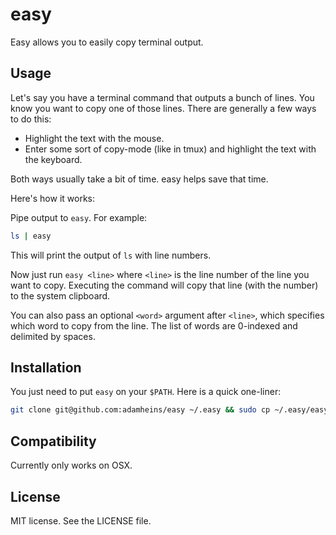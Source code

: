 # easy
Easy allows you to easily copy terminal output.

## Usage
Let's say you have a terminal command that outputs a bunch of lines. You know
you want to copy one of those lines. There are generally a few ways to do this:
* Highlight the text with the mouse.
* Enter some sort of copy-mode (like in tmux) and highlight the text with the
  keyboard.

Both ways usually take a bit of time. easy helps save that time.

Here's how it works:

Pipe output to `easy`. For example:
```bash
ls | easy
```
This will print the output of `ls` with line numbers.

Now just run `easy <line>` where `<line>` is the line number of the line you
want to copy. Executing the command will copy that line (with the number) to
the system clipboard.

You can also pass an optional `<word>` argument after `<line>`, which specifies
which word to copy from the line. The list of words are 0-indexed and delimited
by spaces.

## Installation
You just need to put `easy` on your `$PATH`. Here is a quick one-liner:
```bash
git clone git@github.com:adamheins/easy ~/.easy && sudo cp ~/.easy/easy /usr/local/bin
```

## Compatibility
Currently only works on OSX.

## License
MIT license. See the LICENSE file.
